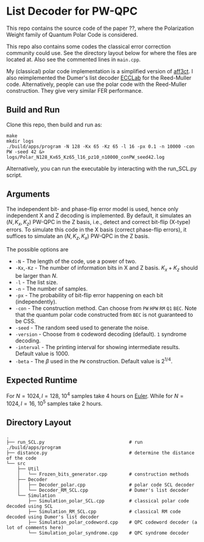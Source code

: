 # List Decoder for PW-QPC 

This repo contains the source code of the paper ??, where the Polarization Weight family of Quantum Polar Code is considered. 

This repo also contains some codes the classical error correction community could use. See the directory layout below for where the files are located at. Also see the commented lines in `main.cpp`.

My (classical) polar code implementation is a simplified version of [aff3ct](https://github.com/aff3ct/aff3ct). I also reimplemented the Dumer's list decoder [ECCLab](https://github.com/kshabunov/ecclab) for the Reed-Muller code. Alternatively, people can use the polar code with the Reed-Muller construction. They give very similar FER performance.

## Build and Run

Clone this repo, then build and run as:
```
make
mkdir logs
./build/apps/program -N 128 -Kx 65 -Kz 65 -l 16 -px 0.1 -n 10000 -con PW -seed 42 &> logs/Polar_N128_Kx65_Kz65_l16_pz10_n10000_conPW_seed42.log
```
Alternatively, you can run the executable by interacting with the run_SCL.py script. 

## Arguments
The independent bit- and phase-flip error model is used, hence only independent X and Z decoding is implemented. 
By default, it simulates an ($N,K_x,K_z$) PW-QPC in the Z basis, i.e., detect and correct bit-flip (X-type) errors. To simulate this code in the X basis (correct phase-flip errors), it suffices to simulate an ($N,K_z,K_x$) PW-QPC in the Z basis.

The possible options are
* `-N` - The length of the code, use a power of two.
* `-Kx`,`-Kz` - The number of information bits in X and Z basis. $K_x+K_z$ should be larger than $N$.
* `-l` - The list size. 
* `-n` - The number of samples. 
* `-px` - The probability of bit-flip error happening on each bit (independently).
* `-con` - The construction method. Can choose from `PW` `HPW` `RM` `Q1` `BEC`. Note that the quantum polar code constructed from `BEC` is not guaranteed to be CSS.
* `-seed` - The random seed used to generate the noise.
* `-version` - Choose from `0` codeword decoding (default). `1` syndrome decoding.
* `-interval` - The printing interval for showing intermediate results. Default value is $1000$.
* `-beta` - The $\beta$ used in the `PW` construction. Default value is $2^{1/4}$.

## Expected Runtime
For $N=1024,l=128$, $10^4$ samples take 4 hours on [Euler](https://scicomp.ethz.ch/wiki/FAQ). While for $N=1024,l=16$, $10^5$ samples take 2 hours.

## Directory Layout
    .
    ├── run_SCL.py                               # run ./build/apps/program 
    ├── distance.py                              # determine the distance of the code
    └── src                   
        ├── Util
        │   └── Frozen_bits_generator.cpp        # construction methods
        ├── Decoder
        │   ├── Decoder_polar.cpp                # polar code SCL decoder
        │   └── Decoder_RM_SCL.cpp               # Dumer's list decoder
        └── Simulation         
            ├── Simulation_polar_SCL.cpp         # classical polar code decoded using SCL
            ├── Simulation_RM_SCL.cpp            # classical RM code decoded using Dumer's list decoder
            ├── Simulation_polar_codeword.cpp    # QPC codeword decoder (a lot of comments here)
            └── Simulation_polar_syndrome.cpp    # QPC syndrome decoder

